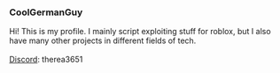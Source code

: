 ### CoolGermanGuy
Hi! This is my profile. I mainly script exploiting stuff for roblox, but I also have many other projects in different fields of tech.
<br>
<br>
[Discord](https://discord.com/channels/@me): therea3651
